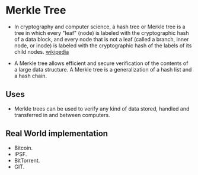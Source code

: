 # Merkle Tree
- In cryptography and computer science, a hash tree or Merkle tree is a tree in which every "leaf" (node) is labeled with the cryptographic hash of a data block, and every node that is not a leaf (called a branch, inner node, or inode) is labeled with the cryptographic hash of the labels of its child nodes.  [wikipedia](https://en.wikipedia.org/wiki/Merkle_tree)

- A Merkle tree allows efficient and secure verification of the contents of a large data structure. A Merkle tree is a generalization of a hash list and a hash chain.

## Uses
- Merkle trees can be used to verify any kind of data stored, handled and transferred in and between computers.

## Real World implementation
- Bitcoin.
- IPSF.
- BitTorrent.
- GIT.